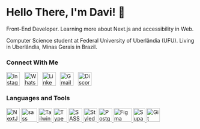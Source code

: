 
# Hello There, I'm Davi! 👋

Front-End Developer. Learning more about Next.js and accessibility in Web.

Computer Science student at Federal University of Uberlândia (UFU). Living in Uberlândia, Minas Gerais in Brazil.

### Connect With Me

<div>
    <a href="https://instagram.com/davi16lacerda" target="blank"><img align="center" src="https://raw.githubusercontent.com/rahuldkjain/github-profile-readme-generator/master/src/images/icons/Social/instagram.svg" alt="Instagram" height="36" width="36"/></a>
    &nbsp;
    <a href="https://api.whatsapp.com/send?phone=5534992750234" target="blank"><img align="center" src="https://github.com/rahuldkjain/github-profile-readme-generator/blob/master/src/images/icons/Social/whatsapp.svg" alt="WhatsApp" height="36" width="36"/></a>
    &nbsp;
    <a href="https://linkedin.com/in/davi16lacerda" target="blank"><img align="center" src="https://raw.githubusercontent.com/rahuldkjain/github-profile-readme-generator/master/src/images/icons/Social/linked-in-alt.svg" alt="LinkedIn" height="36" width="36"/></a>
    &nbsp;
    <a href="mailto:davi16lacerda@gmail.com" target="blank"><img align="center" src="https://cdn-icons-png.flaticon.com/512/281/281769.png" alt="Gmail" height="36" width="36"/></a>
    &nbsp;
    <a href="https://discord.com/users/272922827118870541" target="blank"><img align="center" src="https://raw.githubusercontent.com/rahuldkjain/github-profile-readme-generator/master/src/images/icons/Social/discord.svg" alt="Discord" height="36" width="36"/></a>
</div>

### Languages and Tools

<div> 
    <a href="https://nextjs.org/" target="_blank" rel="noreferrer"> <img src="https://cdn.icon-icons.com/icons2/2148/PNG/512/nextjs_icon_132160.png" alt="NextJS" height="36" width="36"/> </a>
    <a href="https://pt-br.reactjs.org/" target="_blank" rel="noreferrer"> <img src="https://upload.wikimedia.org/wikipedia/commons/thumb/a/a7/React-icon.svg/640px-React-icon.svg.png" alt="sass" height="36" width="42"/> </a> 
     <a href="https://tailwindcss.com/" target="_blank" rel="noreferrer"> <img src="https://github.com/rahuldkjain/github-profile-readme-generator/blob/master/src/images/icons/FrontendDevelopment/tailwind.svg" alt="Tailwind CSS" height="36" width="36"/> </a> 
    <a href="https://www.typescriptlang.org/" target="_blank" rel="noreferrer"> <img src="https://github.com/rahuldkjain/github-profile-readme-generator/blob/master/src/images/icons/ProgrammingLanguages/typescript.svg" alt="TypeScript" height="36" width="36"/> </a>
    <a href="https://sass-lang.com/" target="_blank" rel="noreferrer"> <img src="https://github.com/rahuldkjain/github-profile-readme-generator/blob/master/src/images/icons/FrontendDevelopment/sass.svg" alt="SASS" height="36" width="36"/> </a>
    <a href="https://styled-components.com/" target="_blank" rel="noreferrer"> <img src="https://raw.githubusercontent.com/styled-components/brand/master/styled-components.png" alt="Styled Components" height="36" width="36"/> </a> 
    <a href="https://www.postgresql.org/" target="_blank" rel="noreferrer"> <img src="https://upload.wikimedia.org/wikipedia/commons/thumb/2/29/Postgresql_elephant.svg/1985px-Postgresql_elephant.svg.png" alt="PostgreSQL" height="36" width="36"/> </a> 
    <a href="https://figma.com" target="_blank" rel="noreferrer"> <img src="https://upload.wikimedia.org/wikipedia/commons/a/ad/Figma-1-logo.png" alt="Figma" height="36" width="48"/> </a> 
    <a href="https://supabase.com/" target="_blank" rel="noreferrer"> <img src="https://seeklogo.com/images/S/supabase-logo-DCC676FFE2-seeklogo.com.png" alt="Supabase" height="36" width="32"/> </a> 
     <a href="https://git-scm.com/" target="_blank" rel="noreferrer"> <img src="https://avatars.githubusercontent.com/u/18133?s=200&v=4" alt="Git" height="36" width="36"/> </a> 
</div>
